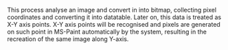 This process analyse an image and convert in into bitmap, collecting pixel coordinates and converting it into datatable. Later on, this data is treated as X-Y axis points.
X-Y axis points will be recognised and pixels are generated on such point in MS-Paint automatically by the system, resulting in the recreation of the same image along Y-axis.
